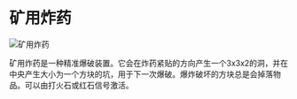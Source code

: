 # 矿用炸药

![矿用炸药](block:betterwithmods:mining_charge)

矿用炸药是一种精准爆破装置。它会在炸药紧贴的方向产生一个3x3x2的洞，并在中央产生大小为一个方块的坑，用于下一次爆破。爆炸破坏的方块总是会掉落物品。可以由打火石或红石信号激活。
